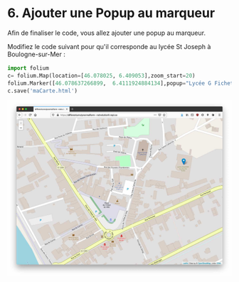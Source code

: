 # 6. Ajouter une Popup au marqueur

Afin de finaliser le code, vous allez ajouter une popup au marqueur.

Modifiez le code suivant pour qu'il corresponde au lycée St Joseph à Boulogne-sur-Mer :

```python
import folium
c= folium.Map(location=[46.078025, 6.409053],zoom_start=20)
folium.Marker([46.078637266899,  6.4111924884134],popup="Lycée G Fichet").add_to(c)
c.save('maCarte.html')
```

![Carte HTML 2](img/carte-html2.jpg)
